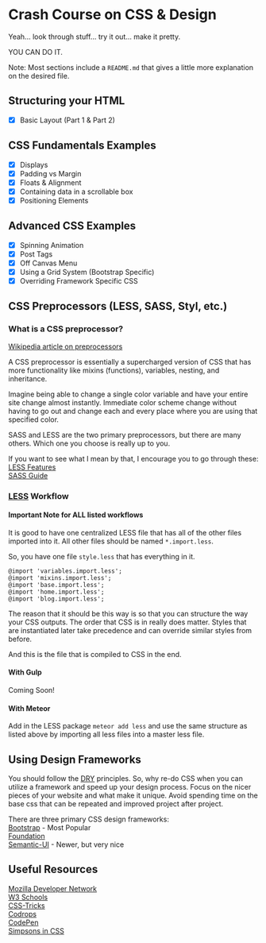 # Crash Course on CSS & Design

Yeah... look through stuff... try it out... make it pretty.

YOU CAN DO IT.

Note: Most sections include a ```README.md``` that gives a little more explanation on the desired file.

## Structuring your HTML
- [x] Basic Layout (Part 1 & Part 2)

## CSS Fundamentals Examples
- [x] Displays
- [x] Padding vs Margin
- [x] Floats & Alignment
- [x] Containing data in a scrollable box
- [x] Positioning Elements

## Advanced CSS Examples
- [x] Spinning Animation
- [x] Post Tags
- [x] Off Canvas Menu
- [x] Using a Grid System (Bootstrap Specific)
- [x] Overriding Framework Specific CSS

## CSS Preprocessors (LESS, SASS, Styl, etc.)

### What is a CSS preprocessor?
[Wikipedia article on preprocessors](http://en.wikipedia.org/wiki/Preprocessor)

A CSS preprocessor is essentially a supercharged version of CSS that has more functionality
like mixins (functions), variables, nesting, and inheritance.

Imagine being able to change a single color variable and have your entire site
change almost instantly. Immediate color scheme change without having to go out
and change each and every place where you are using that specified color.

SASS and LESS are the two primary preprocessors, but there are many others.
Which one you choose is really up to you.

If you want to see what I mean by that, I encourage you to go through these:
[LESS Features](http://lesscss.org/features/)  
[SASS Guide](http://sass-lang.com/guide)

### [LESS](lesscss.org) Workflow
#### Important Note for ALL listed workflows
It is good to have one centralized LESS file that has all of the other files imported
into it. All other files should be named ```*.import.less```.

So, you have one file ```style.less``` that has everything in it.
```less
@import 'variables.import.less';
@import 'mixins.import.less';
@import 'base.import.less';
@import 'home.import.less';
@import 'blog.import.less';
```
The reason that it should be this way is so that you can structure the way your CSS outputs.
The order that CSS is in really does matter. Styles that are instantiated later take precedence
and can override similar styles from before.

And this is the file that is compiled to CSS in the end.

#### With Gulp
Coming Soon!

#### With Meteor
Add in the LESS package
```meteor add less``` and use the same structure as listed above by importing all less files into a master less file.

## Using Design Frameworks
You should follow the [DRY](http://en.wikipedia.org/wiki/Don't_repeat_yourself) principles.
So, why re-do CSS when you can utilize a framework and speed up your design process. Focus on the
nicer pieces of your website and what make it unique. Avoid spending time on the base
css that can be repeated and improved project after project.

There are three primary CSS design frameworks:  
[Bootstrap](getbootstrap.com) - Most Popular  
[Foundation](foundation.zurb.com)  
[Semantic-UI](semantic-ui.com) - Newer, but very nice  

## Useful Resources
[Mozilla Developer Network](https://developer.mozilla.org/en-US/Learn/CSS)  
[W3 Schools](http://www.w3schools.com/css/)  
[CSS-Tricks](http://css-tricks.com/)  
[Codrops](http://tympanus.net/codrops/)  
[CodePen](http://codepen.io/)  
[Simpsons in CSS](http://pattle.github.io/simpsons-in-css/)  
